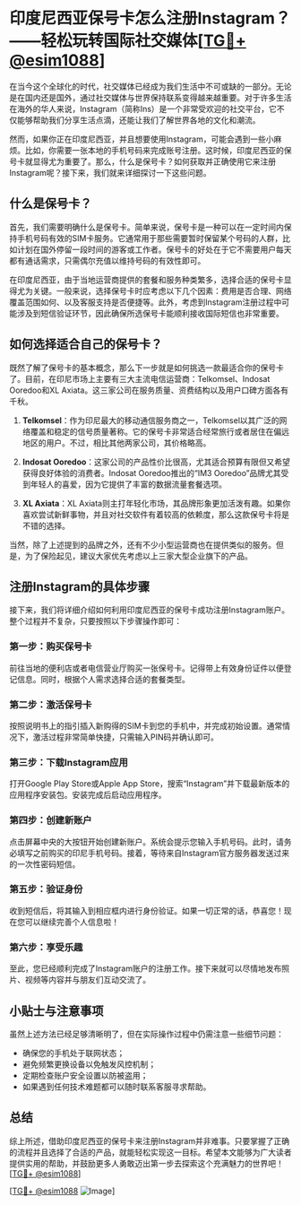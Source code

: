 # 印度尼西亚保号卡怎么注册Instagram？——轻松玩转国际社交媒体[[TG💪+ @esim1088](https://t.me/s/esim1088)]

在当今这个全球化的时代，社交媒体已经成为我们生活中不可或缺的一部分。无论是在国内还是国外，通过社交媒体与世界保持联系变得越来越重要。对于许多生活在海外的华人来说，Instagram（简称Ins）是一个非常受欢迎的社交平台，它不仅能够帮助我们分享生活点滴，还能让我们了解世界各地的文化和潮流。

然而，如果你正在印度尼西亚，并且想要使用Instagram，可能会遇到一些小麻烦。比如，你需要一张本地的手机号码来完成账号注册。这时候，印度尼西亚的保号卡就显得尤为重要了。那么，什么是保号卡？如何获取并正确使用它来注册Instagram呢？接下来，我们就来详细探讨一下这些问题。

## 什么是保号卡？

首先，我们需要明确什么是保号卡。简单来说，保号卡是一种可以在一定时间内保持手机号码有效的SIM卡服务。它通常用于那些需要暂时保留某个号码的人群，比如计划在国外停留一段时间的游客或工作者。保号卡的好处在于它不需要用户每天都有通话需求，只需偶尔充值以维持号码的有效性即可。

在印度尼西亚，由于当地运营商提供的套餐和服务种类繁多，选择合适的保号卡显得尤为关键。一般来说，选择保号卡时应考虑以下几个因素：费用是否合理、网络覆盖范围如何、以及客服支持是否便捷等。此外，考虑到Instagram注册过程中可能涉及到短信验证环节，因此确保所选保号卡能顺利接收国际短信也非常重要。

## 如何选择适合自己的保号卡？

既然了解了保号卡的基本概念，那么下一步就是如何挑选一款最适合你的保号卡了。目前，在印尼市场上主要有三大主流电信运营商：Telkomsel、Indosat Ooredoo和XL Axiata。这三家公司在服务质量、资费结构以及用户口碑方面各有千秋。

1. **Telkomsel**：作为印尼最大的移动通信服务商之一，Telkomsel以其广泛的网络覆盖和稳定的信号质量著称。它的保号卡非常适合经常旅行或者居住在偏远地区的用户。不过，相比其他两家公司，其价格略高。
   
2. **Indosat Ooredoo**：这家公司的产品性价比很高，尤其适合预算有限但又希望获得良好体验的消费者。Indosat Ooredoo推出的“IM3 Ooredoo”品牌尤其受到年轻人的喜爱，因为它提供了丰富的数据流量套餐选项。

3. **XL Axiata**：XL Axiata则主打年轻化市场，其品牌形象更加活泼有趣。如果你喜欢尝试新鲜事物，并且对社交软件有着较高的依赖度，那么这款保号卡将是不错的选择。

当然，除了上述提到的品牌之外，还有不少小型运营商也在提供类似的服务。但是，为了保险起见，建议大家优先考虑以上三家大型企业旗下的产品。

## 注册Instagram的具体步骤

接下来，我们将详细介绍如何利用印度尼西亚的保号卡成功注册Instagram账户。整个过程并不复杂，只要按照以下步骤操作即可：

### 第一步：购买保号卡

前往当地的便利店或者电信营业厅购买一张保号卡。记得带上有效身份证件以便登记信息。同时，根据个人需求选择合适的套餐类型。

### 第二步：激活保号卡

按照说明书上的指引插入新购得的SIM卡到您的手机中，并完成初始设置。通常情况下，激活过程非常简单快捷，只需输入PIN码并确认即可。

### 第三步：下载Instagram应用

打开Google Play Store或Apple App Store，搜索“Instagram”并下载最新版本的应用程序安装包。安装完成后启动应用程序。

### 第四步：创建新账户

点击屏幕中央的大按钮开始创建新账户。系统会提示您输入手机号码。此时，请务必填写之前购买的印尼手机号码。接着，等待来自Instagram官方服务器发送过来的一次性密码短信。

### 第五步：验证身份

收到短信后，将其输入到相应框内进行身份验证。如果一切正常的话，恭喜您！现在您可以继续完善个人信息啦！

### 第六步：享受乐趣

至此，您已经顺利完成了Instagram账户的注册工作。接下来就可以尽情地发布照片、视频等内容并与朋友们互动交流了。

## 小贴士与注意事项

虽然上述方法已经足够清晰明了，但在实际操作过程中仍需注意一些细节问题：

- 确保您的手机处于联网状态；
- 避免频繁更换设备以免触发风控机制；
- 定期检查账户安全设置以防被盗用；
- 如果遇到任何技术难题都可以随时联系客服寻求帮助。

## 总结

综上所述，借助印度尼西亚的保号卡来注册Instagram并非难事。只要掌握了正确的流程并且选择了合适的产品，就能轻松实现这一目标。希望本文能够为广大读者提供实用的帮助，并鼓励更多人勇敢迈出第一步去探索这个充满魅力的世界吧！[[TG💪+ @esim1088](https://t.me/s/esim1088)]

[[TG💪+ @esim1088](https://t.me/s/esim1088) ![Image](https://i.postimg.cc/4NQfJmqS/Snipaste-2025-05-13-00-14-12.png)]